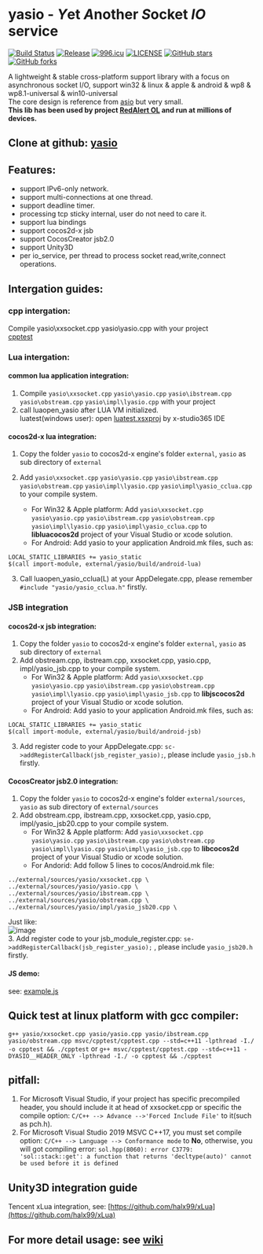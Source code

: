 # yasio - *Y*et *A*nother *S*ocket *IO* service
[![Build Status](https://travis-ci.org/halx99/yasio.svg?branch=master)](https://travis-ci.org/halx99/yasio)
[![Release](https://img.shields.io/badge/release-v3.22.1-blue.svg)](https://github.com/halx99/yasio/releases)
[![996.icu](https://img.shields.io/badge/link-996.icu-red.svg)](https://996.icu)
[![LICENSE](https://img.shields.io/badge/license-Anti%20996-blue.svg)](https://github.com/halx99/yasio/blob/master/LICENSE)
[![GitHub stars](https://img.shields.io/github/stars/halx99/yasio.svg?label=Stars)](https://github.com/halx99/yasio)
[![GitHub forks](https://img.shields.io/github/forks/halx99/yasio.svg?label=Fork)](https://github.com/halx99/yasio)

A lightweight & stable cross-platform support library with a focus on asynchronous socket I/O, support win32  &amp; linux  &amp; apple &amp; android &amp; wp8 &amp; wp8.1-universal &amp; win10-universal  
The core design is reference from [asio](https://github.com/chriskohlhoff/asio) but very small.  
**This lib has been used by project [RedAlert OL](http://hongjing.qq.com/) and run at millions of devices.**

## Clone at github: [yasio](https://github.com/halx99/yasio)

## Features: 
* support IPv6-only network.  
* support multi-connections at one thread.  
* support deadline timer.  
* processing tcp sticky internal, user do not need to care it.  
* support lua bindings  
* support cocos2d-x jsb  
* support CocosCreator jsb2.0  
* support Unity3D
* per io_service, per thread to process socket read,write,connect operations.  
  
## Intergation guides:  
### cpp intergation: 
Compile yasio\xxsocket.cpp yasio\yasio.cpp with your project  
[cpptest](https://github.com/halx99/yasio/blob/master/msvc/cpptest/cpptest.cpp)  
  
    
### Lua intergation: 
#### common lua application integration:
1. Compile ```yasio\xxsocket.cpp``` ```yasio\yasio.cpp``` ```yasio\ibstream.cpp``` ```yasio\obstream.cpp``` ```yasio\impl\lyasio.cpp``` with your project  
2. call luaopen_yasio after LUA VM initialized.  
luatest(windows user): open [luatest.xsxproj](https://github.com/halx99/yasio/blob/master/msvc/luatest/luatest.xsxproj) by x-studio365 IDE  
  
#### cocos2d-x lua integration:
1. Copy the folder ```yasio``` to cocos2d-x engine's folder ```external```, ```yasio``` as sub directory of ```external```  

2. Add ```yasio\xxsocket.cpp``` ```yasio\yasio.cpp``` ```yasio\ibstream.cpp``` ```yasio\obstream.cpp``` ```yasio\impl\lyasio.cpp```
```yasio\impl\yasio_cclua.cpp``` to your compile system.
    + For Win32 & Apple platform:
Add ```yasio\xxsocket.cpp``` ```yasio\yasio.cpp``` ```yasio\ibstream.cpp``` ```yasio\obstream.cpp``` ```yasio\impl\lyasio.cpp```
```yasio\impl\yasio_cclua.cpp``` to **libluacocos2d** project of your Visual Studio or xcode solution.  
    + For Android:
Add yasio to your application Android.mk files, such as:  
```
LOCAL_STATIC_LIBRARIES += yasio_static
$(call import-module, external/yasio/build/android-lua)
```

3. Call luaopen_yasio_cclua(L) at your AppDelegate.cpp, please remember ```#include "yasio/yasio_cclua.h"``` firstly.  

### JSB integration  
#### cocos2d-x jsb integration:
1. Copy the folder ```yasio``` to cocos2d-x engine's folder ```external```, ```yasio``` as sub directory of ```external``` 
2. Add obstream.cpp, ibstream.cpp, xxsocket.cpp, yasio.cpp, impl/yasio_jsb.cpp to your compile system.
    + For Win32 & Apple platform:
Add ```yasio\xxsocket.cpp``` ```yasio\yasio.cpp``` ```yasio\ibstream.cpp``` ```yasio\obstream.cpp``` ```yasio\impl\lyasio.cpp```
```yasio\impl\yasio_jsb.cpp``` to **libjscocos2d** project of your Visual Studio or xcode solution. 
    + For Android: Add yasio to your application Android.mk files, such as: 
```
LOCAL_STATIC_LIBRARIES += yasio_static
$(call import-module, external/yasio/build/android-jsb)
```
3. Add register code to your AppDelegate.cpp: ```sc->addRegisterCallback(jsb_register_yasio);```, please include ```yasio_jsb.h``` firstly.
#### CocosCreator jsb2.0 integration:
1. Copy the folder ```yasio``` to cocos2d-x engine's folder ```external/sources```, ```yasio``` as sub directory of ```external/sources```  
2. Add obstream.cpp, ibstream.cpp, xxsocket.cpp, yasio.cpp, impl/yasio_jsb20.cpp to your compile system.
    + For Win32 & Apple platform: Add ```yasio\xxsocket.cpp``` ```yasio\yasio.cpp``` ```yasio\ibstream.cpp``` ```yasio\obstream.cpp``` ```yasio\impl\lyasio.cpp```
```yasio\impl\yasio_jsb.cpp``` to **libcocos2d** project of your Visual Studio or xcode solution.  
    + For Andorid: Add follow 5 lines to cocos/Android.mk file:
```
../external/sources/yasio/xxsocket.cpp \
../external/sources/yasio/yasio.cpp \
../external/sources/yasio/ibstream.cpp \
../external/sources/yasio/obstream.cpp \
../external/sources/yasio/impl/yasio_jsb20.cpp \
```
Just like:  
![image](https://github.com/halx99/yasio/raw/master/jsb20_android.png)  
3. Add register code to your jsb_module_register.cpp: ```se->addRegisterCallback(jsb_register_yasio);``` , please include ```yasio_jsb20.h``` firstly.  


#### JS demo:
see: [example.js](https://github.com/halx99/yasio/blob/master/msvc/jstest/example.js)  
  
  
## Quick test at linux platform with gcc compiler:  
```g++ yasio/xxsocket.cpp yasio/yasio.cpp yasio/ibstream.cpp yasio/obstream.cpp msvc/cpptest/cpptest.cpp --std=c++11 -lpthread -I./ -o cpptest && ./cpptest``` or ```g++ msvc/cpptest/cpptest.cpp --std=c++11 -DYASIO__HEADER_ONLY -lpthread -I./ -o cpptest && ./cpptest``` 
  
## pitfall: 
1. For Microsoft Visual Studio, if your project has specific precompiled header, you should include it at head of xxsocket.cpp or specific the compile option: ```C/C++ --> Advance -->'Forced Include File'``` to it(such as pch.h).  
2. For Microsoft Visual Studio 2019 MSVC C++17, you must set compile option: ```C/C++ --> Language --> Conformance mode``` to **No**, otherwise, you will got compiling error: ```sol.hpp(8060): error C3779: 'sol::stack::get': a function that returns 'decltype(auto)' cannot be used before it is defined```
  
## Unity3D integration guide
Tencent xLua integration, see: [https://github.com/halx99/xLua](https://github.com/halx99/xLua)

## For more detail usage: see [wiki](https://github.com/halx99/yasio/wiki)

